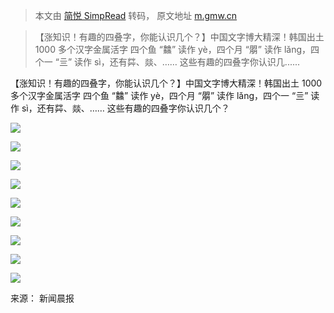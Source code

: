 > 本文由 [简悦 SimpRead](http://ksria.com/simpread/) 转码， 原文地址 [m.gmw.cn](https://m.gmw.cn/toutiao/2021-06/30/content_1302382615.htm?tt_from=weixin&tt_group_id=6979362249366307359&utm_campaign=client_share&wxshare_count=1×tamp=1627350893&app=news_article&utm_source=weixin&utm_medium=toutiao_ios&use_new_style=1&req_id=202107270954520101511852274C1D6265&share_token=423A36F7-958B-41B3-B062-FF7DF962891E&group_id=6979362249366307359)

> 【涨知识！有趣的四叠字，你能认识几个？】中国文字博大精深！韩国出土 1000 多个汉字金属活字 四个鱼 “䲜” 读作 yè，四个月 “朤” 读作 lǎng，四个一 “亖” 读作 sì，还有茻、燚、…… 这些有趣的四叠字你认识几......

【涨知识！有趣的四叠字，你能认识几个？】中国文字博大精深！韩国出土 1000 多个汉字金属活字 四个鱼 “䲜” 读作 yè，四个月 “朤” 读作 lǎng，四个一 “亖” 读作 sì，还有茻、燚、…… 这些有趣的四叠字你认识几个？

![](https://imgm.gmw.cn/attachement/jpg/site215/20210630/2916753579873320363.jpg)

![](https://imgm.gmw.cn/attachement/jpg/site215/20210630/8203659542744154882.jpg)

![](https://imgm.gmw.cn/attachement/jpg/site215/20210630/5260031336111427000.jpg)

![](https://imgm.gmw.cn/attachement/jpg/site215/20210630/6380596422428111922.jpg)

![](https://imgm.gmw.cn/attachement/jpg/site215/20210630/1920109971647610417.jpg)

![](https://imgm.gmw.cn/attachement/jpg/site215/20210630/8713057179445474231.jpg)

![](https://imgm.gmw.cn/attachement/jpg/site215/20210630/7765780742240385846.jpg)

![](https://imgm.gmw.cn/attachement/jpg/site215/20210630/1161781672730278245.jpg)

![](https://imgm.gmw.cn/attachement/jpg/site215/20210630/2981118952329819912.jpg)

来源： 新闻晨报